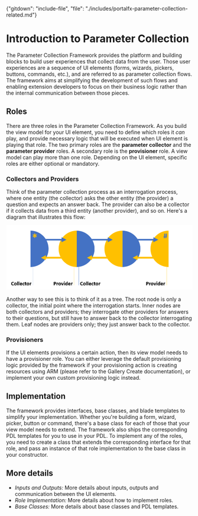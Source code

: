 <properties title="" pageTitle="Introduction to Parameter Collection" description="" authors="nickharris" />

{"gitdown": "include-file", "file": "./includes/portalfx-parameter-collection-related.md"}

# Introduction to Parameter Collection

The Parameter Collection Framework provides the platform and building blocks to build user experiences that collect data from the user. Those user experiences are a sequence of UI elements (forms, wizards, pickers, buttons, commands, etc.), and are referred to as parameter collection flows. The framework aims at simplifying the development of such flows and enabling extension developers to focus on their business logic rather than the internal communication between those pieces.

## Roles
There are three roles in the Parameter Collection Framework. As you build the view model for your UI element, you need to define which roles it *can* play, and provide necessary logic that will be executed when UI element is playing that role. The two primary roles are the **parameter collector** and the **parameter provider** roles. A secondary role is the **provisioner** role. A view model can play more than one role. Depending on the UI element, specific roles are either optional or mandatory.

### Collectors and Providers
Think of the parameter collection process as an interrogation process, where one entity (the collector) asks the other entity (the provider) a question and expects an answer back. The provider can also be a collector if it collects data from a third entity (another provider), and so on. Here's a diagram that illustrates this flow:

![Parameter Collectors and Providers][parameter-collectors-and-providers]

Another way to see this is to think of it as a tree. The root node is only a collector, the initial point where the interrogation starts. Inner nodes are both collectors and providers; they interrogate other providers for answers to their questions, but still have to answer back to the collector interrogating them. Leaf nodes are providers only; they just answer back to the collector.

### Provisioners
If the UI elements provisions a certain action, then its view model needs to have a provisioner role. You can either leverage the default provisioning logic provided by the framework if your provisioning action is creating resources using ARM (please refer to the Gallery Create documentation), or implement your own custom provisioning logic instead.

## Implementation
The framework provides interfaces, base classes, and blade templates to simplify your implementation. Whether you're building a form, wizard, picker, button or command, there's a base class for each of those that your view model needs to extend. The framework also ships the corresponding PDL templates for you to use in your PDL. To implement any of the roles, you need to create a class that extends the corresponding interface for that role, and pass an instance of that role implementation to the base class in your constructor.

## More details
* *Inputs and Outputs:* More details about inputs, outputs and communication between the UI elements.
* *Role Implementation:* More details about how to implement roles.
* *Base Classes:* More details about base classes and PDL templates.


[parameter-collectors-and-providers]: ../media/portalfx-parameter-collection-overview/collectorsAndProviders.png
